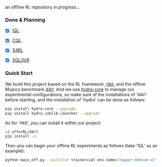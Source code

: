 an offline RL repository in progress...


### Done & Planning

- [x] [IQL](https://arxiv.org/abs/2110.06169) 
- [x] [CQL](https://arxiv.org/abs/2006.04779) 
- [x] [S4RL](https://arxiv.org/abs/2103.06326)
- [x] [SQL/IVR](https://openreview.net/pdf?id=ueYYgo2pSSU)


### Quick Start

We build this project based on the RL framework, [rlkit](https://github.com/rail-berkeley/rlkit), and the offline Mujoco 
benchmark [d4rl](https://github.com/Farama-Foundation/D4RL). And we use [hydra-core](https://hydra.cc) to manage our 
experimental configurations, so make sure of the installations of 'd4rl' before starting, and the installation of 'hydra'
can be done as follows:

```bash
pip install hydra-core --upgrade
pip install hydra-joblib-launcher --upgrade
```
As for 'rlkit', you can install it within our project:
```bash
cd offorRL/d4rl
pip install -e.
```
Then you can begin your offline RL experiments as follows (take 'IQL' as an example):
```bash
python main_off.py --multirun trainer=iql env.name='hopper-medium-v2' 
``` 


